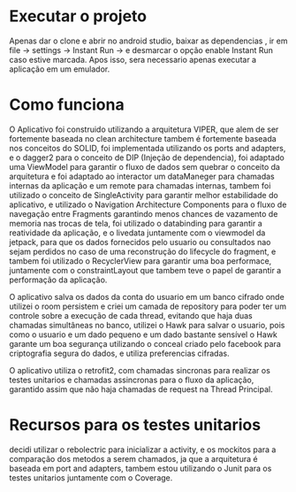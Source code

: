 # Executar o projeto

Apenas dar o clone e abrir no android studio, baixar as dependencias , ir em file -> settings -> Instant Run -> e desmarcar o opção enable Instant Run caso estive marcada.
Apos isso, sera necessario apenas executar a aplicação em um emulador.

# Como funciona

O Aplicativo foi construido utilizando a arquitetura VIPER, que alem de ser fortemente baseada no clean architecture tambem é fortemente baseada nos conceitos do SOLID, foi implementada utilizando os ports and adapters, e o dagger2 para o conceito de DIP (Injeção de dependencia), foi adaptado uma ViewModel para garantir o fluxo de dados sem quebrar o conceito da arquitetura e foi adaptado ao interactor um dataManeger para chamadas internas da aplicação e um remote para chamadas internas, tambem foi utilizado o conceito de SingleActivity para garantir melhor estabilidade do aplicativo, e utilizado o Navigation Architecture Components para o fluxo de navegação entre Fragments garantindo menos chances de vazamento de memoria nas trocas de tela, foi utilizado o databinding para garantir a reatividade da aplicação, e o livedata juntamente com o viewmodel da jetpack, para que os dados fornecidos pelo usuario ou consultados nao sejam perdidos no caso de uma reconstrução do lifecycle do fragment, e tambem foi utilizado o RecyclerView para garantir uma boa performace, juntamente com o constraintLayout que tambem teve o papel de garantir a performação da aplicação.  

O aplicativo salva os dados da conta do usuario em um banco cifrado onde utilizei o room persistem e criei um camada de repository para poder ter um controle sobre a execução de cada thread, evitando que haja duas chamadas simultâneas no banco, utilizei o Hawk para salvar o usuario, pois como o usuario e um dado pequeno e um dado bastante sensível o Hawk garante um boa segurança utilizando o conceal criado pelo facebook para criptografia segura do dados, e utiliza preferencias cifradas. 

O aplicativo utiliza o retrofit2, com chamadas sincronas para realizar os testes unitarios e chamadas assincronas para o fluxo da aplicação, garantido assim que não haja chamadas de request na Thread Principal.

# Recursos para os testes unitarios

decidi utilizar o rebolectric para inicializar a activity, e os mockitos para a comparação dos metodos a serem chamados, ja que a arquitetura é baseada em port and adapters, tambem estou utilizando o Junit para os testes unitarios juntamente com o Coverage.



